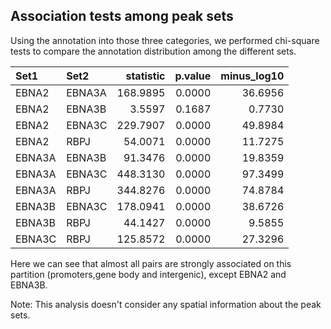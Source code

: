 



## Association tests among peak sets


Using the annotation into those three categories, we performed
chi-square tests to compare the annotation distribution among the
different sets.




|Set1   |Set2   | statistic| p.value| minus_log10|
|:------|:------|---------:|-------:|-----------:|
|EBNA2  |EBNA3A |  168.9895|  0.0000|     36.6956|
|EBNA2  |EBNA3B |    3.5597|  0.1687|      0.7730|
|EBNA2  |EBNA3C |  229.7907|  0.0000|     49.8984|
|EBNA2  |RBPJ   |   54.0071|  0.0000|     11.7275|
|EBNA3A |EBNA3B |   91.3476|  0.0000|     19.8359|
|EBNA3A |EBNA3C |  448.3130|  0.0000|     97.3499|
|EBNA3A |RBPJ   |  344.8276|  0.0000|     74.8784|
|EBNA3B |EBNA3C |  178.0941|  0.0000|     38.6726|
|EBNA3B |RBPJ   |   44.1427|  0.0000|      9.5855|
|EBNA3C |RBPJ   |  125.8572|  0.0000|     27.3296|

Here we can see that almost all pairs are strongly associated on this
partition (promoters,gene body and intergenic), except EBNA2 and
EBNA3B.


Note: This analysis doesn't consider any spatial information about the
peak sets.



